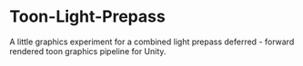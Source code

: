 # Toon-Light-Prepass
A little graphics experiment for a combined light prepass deferred - forward rendered toon graphics pipeline for Unity. 
